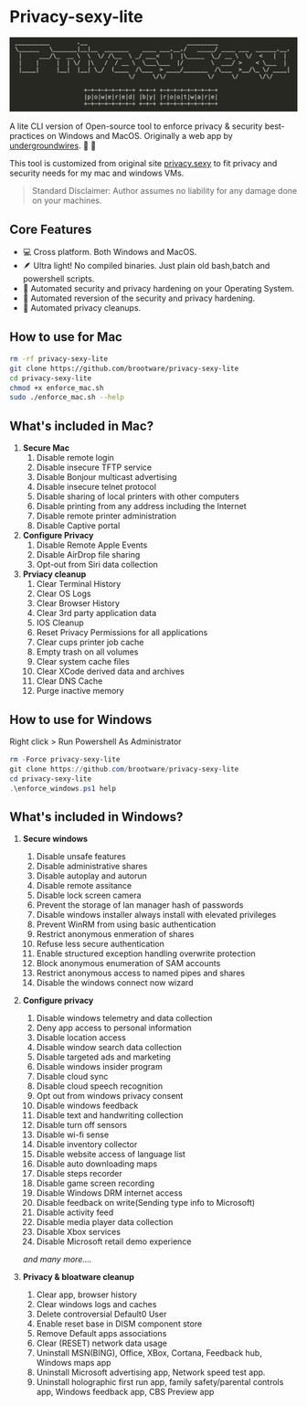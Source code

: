 # Privacy-sexy-lite

<p align="center">
  <img src="./privacyascii.png" alt="Privacy is sexy!"/>
</p>

A lite CLI version of Open-source tool to enforce privacy & security best-practices on Windows and MacOS. Originally a web app by [undergroundwires](https://github.com/undergroundwires). 🍑 🍆

This tool is customized from original site [privacy.sexy](https://privacy.sexy) to fit privacy and security needs for my mac and windows VMs.

> Standard Disclaimer: Author assumes no liability for any damage done on your machines.

## Core Features

- 💻 Cross platform. Both Windows and MacOS.
- 🪶 Ultra light! No compiled binaries. Just plain old bash,batch and powershell scripts.
- 🙅 Automated security and privacy hardening on your Operating System.
- 🔁 Automated reversion of the security and privacy hardening.
- 🧹 Automated privacy cleanups.

## How to use for Mac

```bash
rm -rf privacy-sexy-lite
git clone https://github.com/brootware/privacy-sexy-lite
cd privacy-sexy-lite
chmod +x enforce_mac.sh
sudo ./enforce_mac.sh --help
```

## What's included in Mac?

1. **Secure Mac**
    1. Disable remote login
    2. Disable insecure TFTP service
    3. Disable Bonjour multicast advertising
    4. Disable insecure telnet protocol
    5. Disable sharing of local printers with other computers
    6. Disable printing from any address including the Internet
    7. Disable remote printer administration
    8. Disable Captive portal
2. **Configure Privacy**
    1. Disable Remote Apple Events
    2. Disable AirDrop file sharing
    3. Opt-out from Siri data collection
3. **Prviacy cleanup**
    1. Clear Terminal History
    2. Clear OS Logs
    3. Clear Browser History
    4. Clear 3rd party application data
    5. IOS Cleanup
    6. Reset Privacy Permissions for all applications
    7. Clear cups printer job cache
    8. Empty trash on all volumes
    9. Clear system cache files
    10. Clear XCode derived data and archives
    11. Clear DNS Cache
    12. Purge inactive memory

## How to use for Windows

Right click > Run Powershell As Administrator

```powershell
rm -Force privacy-sexy-lite
git clone https://github.com/brootware/privacy-sexy-lite
cd privacy-sexy-lite
.\enforce_windows.ps1 help
```

## What's included in Windows?

1. **Secure windows**
    1. Disable unsafe features
    2. Disable administrative shares
    3. Disable autoplay and autorun
    4. Disable remote assitance
    5. Disable lock screen camera
    6. Prevent the storage of lan manager hash of passwords
    7. Disable windows installer always install with elevated privileges
    8. Prevent WinRM from using basic authentication
    9. Restrict anonymous enmeration of shares
    10. Refuse less secure authentication
    11. Enable structured exception handling overwrite protection
    12. Block anonymous enumeration of SAM accounts
    13. Restrict anonymous access to named pipes and shares
    14. Disable the windows connect now wizard
2. **Configure privacy**
    1. Disable windows telemetry and data collection
    2. Deny app access to personal information
    3. Disable location access
    4. Disable window search data collection
    5. Disable targeted ads and marketing
    6. Disable windows insider program
    7. Disable cloud sync
    8. Disable cloud speech recognition
    9. Opt out from windows privacy consent
    10. Disable windows feedback
    11. Disable text and handwriting collection
    12. Disable turn off sensors
    13. Disable wi-fi sense
    14. Disable inventory collector
    15. Disable website access of language list
    16. Disable auto downloading maps
    17. Disable steps recorder
    18. Disable game screen recording
    19. Disable Windows DRM internet access
    20. Disable feedback on write(Sending type info to Microsoft)
    21. Disable activity feed
    22. Disable media player data collection
    23. Disable Xbox services
    24. Disable Microsoft retail demo experience

    *and many more....*
3. **Privacy & bloatware cleanup**
    1. Clear app, browser history
    2. Clear windows logs and caches
    3. Delete controversial Default0 User
    4. Enable reset base in DISM component store
    5. Remove Default apps associations
    6. Clear (RESET) network data usage
    7. Uninstall MSN(BING), Office, XBox, Cortana, Feedback hub, Windows maps app
    8. Uninstall Microsoft advertising app, Network speed test app.
    9. Uninstall holographic first run app, family safety/parental controls app, Windows feedback app, CBS Preview app
